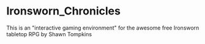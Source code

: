# Ironsworn_Chronicles
This is an "interactive gaming environment" for the awesome free Ironsworn tabletop RPG by Shawn Tompkins
